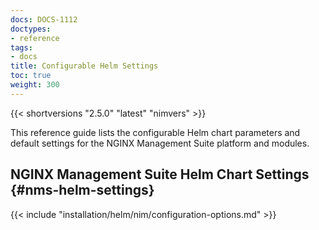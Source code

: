 ```yaml
---
docs: DOCS-1112
doctypes:
- reference
tags:
- docs
title: Configurable Helm Settings
toc: true
weight: 300
---
```


{{< shortversions "2.5.0" "latest" "nimvers" >}}

This reference guide lists the configurable Helm chart parameters and default settings for the NGINX Management Suite platform and modules.

## NGINX Management Suite Helm Chart Settings {#nms-helm-settings}

{{< include "installation/helm/nim/configuration-options.md" >}}